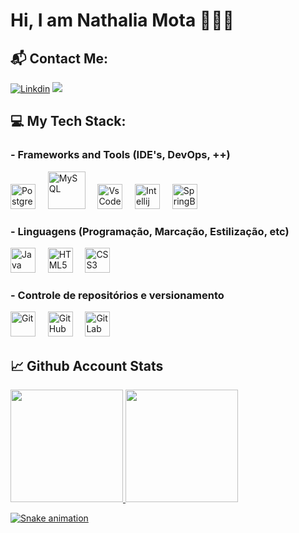 # Hi, I am Nathalia Mota 👨‍💻👋


## 📬 Contact Me:
<!--[![Discord](https://img.shields.io/badge/Discord-7289DA?style=for-the-badge&logo=discord&logoColor=white)]()-->
[![Linkdin](https://img.shields.io/badge/LinkedIn-0077B5?style=for-the-badge&logo=linkedin&logoColor=white)](https://www.linkedin.com/in/nmota)
<a href = "mailto:mota.nathalia963@gmail.com"><img src="https://img.shields.io/badge/Gmail-D14836?style=for-the-badge&logo=gmail&logoColor=white" target="_blank"></a>


## 💻 My Tech Stack:

### - Frameworks and Tools (IDE's, DevOps, ++)
<p align="left">  
  <img src="https://cdn.jsdelivr.net/gh/devicons/devicon/icons/postgresql/postgresql-original.svg" alt="PostgreSQL" width="40" height="40"/>
  &nbsp;&nbsp;&nbsp;
  <img src="https://cdn.jsdelivr.net/gh/devicons/devicon/icons/mysql/mysql-original-wordmark.svg" alt="MySQL" width="60" height="60"/>
  &nbsp;&nbsp;&nbsp;
  <img src="https://cdn.jsdelivr.net/gh/devicons/devicon/icons/vscode/vscode-original.svg" alt="VsCode" width="40" height="40"/>
  &nbsp;&nbsp;&nbsp;
  <img src="https://cdn.jsdelivr.net/gh/devicons/devicon/icons/intellij/intellij-original.svg" alt="Intellij" width="40" height="40"/>
  &nbsp;&nbsp;&nbsp;
  <img src="https://cdn.jsdelivr.net/gh/devicons/devicon/icons/spring/spring-original.svg" alt="SpringBoot" width="40" height="40"/>
  &nbsp;&nbsp;&nbsp;
</p>


### - Linguagens (Programação, Marcação, Estilização, etc)

<p align="left">
  <img src="https://cdn.jsdelivr.net/gh/devicons/devicon/icons/java/java-original.svg" alt="Java" width="40" height="40"/>
  &nbsp;&nbsp;&nbsp;
  <!--
  <img src="https://cdn.jsdelivr.net/gh/devicons/devicon/icons/javascript/javascript-original.svg" alt="JavaScript" width="40" height="40"/>
  &nbsp;&nbsp;&nbsp;
  <img src="https://cdn.jsdelivr.net/gh/devicons/devicon/icons/typescript/typescript-original.svg" alt="TypeScript" width="40" height="40"/>
  &nbsp;&nbsp;&nbsp;
  -->
  <img src="https://cdn.jsdelivr.net/gh/devicons/devicon/icons/html5/html5-original.svg" alt="HTML5" width="40" height="40"/>
  &nbsp;&nbsp;&nbsp;
  <img src="https://cdn.jsdelivr.net/gh/devicons/devicon/icons/css3/css3-original.svg" alt="CSS3" width="40" height="40"/>
  &nbsp;&nbsp;&nbsp;
</p>


### - Controle de repositórios e versionamento
<p align="left">
  <img src="https://cdn.jsdelivr.net/gh/devicons/devicon/icons/git/git-original.svg" alt="Git" width="40" height="40"/>
  &nbsp;&nbsp;&nbsp;
  <img src="https://cdn.jsdelivr.net/gh/devicons/devicon/icons/github/github-original.svg" alt="GitHub" width="40" height="40"/>
  &nbsp;&nbsp;&nbsp;
  <img src="https://cdn.jsdelivr.net/gh/devicons/devicon/icons/gitlab/gitlab-original.svg" alt="GitLab" width="40" height="40"/>
  &nbsp;&nbsp;&nbsp;
</p>
 <!--
### - Gerenciamento de projetos
<p align="left">
  <img src="https://cdn.jsdelivr.net/gh/devicons/devicon/icons/jira/jira-original.svg" alt="Jira" width="40" height="40"/>
  &nbsp;&nbsp;&nbsp;
  <img src="https://cdn.jsdelivr.net/gh/devicons/devicon/icons/trello/trello-plain.svg" alt="Trello" width="40" height="40"/>
  &nbsp;&nbsp;&nbsp;
</p>
-->

## 📈 Github Account Stats
<div align="left">
  <a href="https://github.com/xnatnat">
  <img height="180em" src="https://github-readme-stats.vercel.app/api?username=xnatnat&show_icons=true&theme=dark&include_all_commits=true&count_private=true"/>
  <img height="180em" src="https://github-readme-stats.vercel.app/api/top-langs/?username=xnatnat&layout=compact&langs_count=7&theme=dark"/>
</div>

![Snake animation](https://github.com/Predoh1709/Predoh1709/blob/output/github-contribution-grid-snake.svg)

<!--
**xnatnat/xnatnat** is a ✨ _special_ ✨ repository because its `README.md` (this file) appears on your GitHub profile.

Here are some ideas to get you started:

- 🔭 I’m currently working on ...
- 🌱 I’m currently learning ...
- 👯 I’m looking to collaborate on ...
- 🤔 I’m looking for help with ...
- 💬 Ask me about ...
- 📫 How to reach me: ...
- 😄 Pronouns: ...
- ⚡ Fun fact: ...
-->
